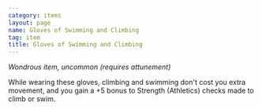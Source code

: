 ```yaml
---
category: items
layout: page
name: Gloves of Swimming and Climbing
tag: item
title: Gloves of Swimming and Climbing 
---
```

_Wondrous item, uncommon (requires attunement)_ 

While wearing these gloves, climbing and swimming don't cost you extra movement, and you gain a +5 bonus to Strength (Athletics) checks made to climb or swim.